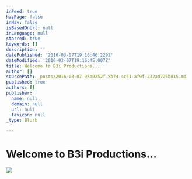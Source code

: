 ```yaml
---
inFeed: true
hasPage: false
inNav: false
isBasedOnUrl: null
inLanguage: null
starred: true
keywords: []
description: ''
datePublished: '2016-03-07T19:16:46.229Z'
dateModified: '2016-03-07T19:16:45.007Z'
title: Welcome to B3i Productions...
author: []
sourcePath: _posts/2016-03-07-95a0252f-8b74-4c51-af9f-232ad725b815.md
published: true
authors: []
publisher:
  name: null
  domain: null
  url: null
  favicon: null
_type: Blurb

---
```

# Welcome to B3i Productions...
![](https://the-grid-user-content.s3-us-west-2.amazonaws.com/660082e0-c99d-46ef-bc00-69a4d1aeec38.jpg)